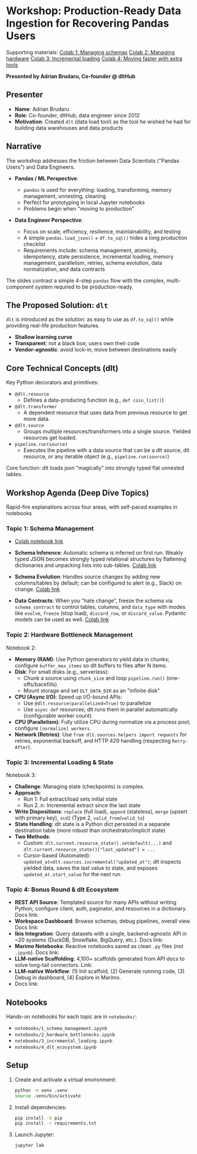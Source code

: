 # Workshop: Production-Ready Data Ingestion for Recovering Pandas Users


Supporting materials:
[Colab 1: Managing schemas](https://colab.research.google.com/drive/1OpNx-oOIDk-cD5SQa8ipEni1bEnB2hpi?usp=sharing) 
[Colab 2: Managing hardware](https://colab.research.google.com/drive/1vt4blX1_icTNrtVmvZy8wPdUYmwmuUXD?usp=sharing) 
[Colab 3: Incremental loading](https://colab.research.google.com/drive/1c3GApTKWnlh-h5cwrJ7XPvTWOuEVlwZD?usp=sharing) 
[Colab 4: Moving faster with extra tools](https://colab.research.google.com/drive/1PbDDtd5rdZrNmcyuPbG6k71A2s2AcpDB?usp=sharing) 



**Presented by Adrian Brudaru, Co-founder @ dltHub**

## Presenter
- **Name**: Adrian Brudaru
- **Role**: Co-founder, dltHub; data engineer since 2012
- **Motivation**: Created `dlt` (data load tool) as the tool he wished he had for building data warehouses and data products

## Narrative
The workshop addresses the friction between Data Scientists ("Pandas Users") and Data Engineers.

- **Pandas / ML Perspective**:
  - `pandas` is used for everything: loading, transforming, memory management, unnesting, cleaning
  - Perfect for prototyping in local Jupyter notebooks
  - Problems begin when "moving to production"

- **Data Engineer Perspective**:
  - Focus on scale, efficiency, resilience, maintainability, and testing
  - A simple `pandas.load_json()` + `df.to_sql()` hides a long production checklist
  - Requirements include: schema management, atomicity, idempotency, state persistence, incremental loading, memory management, parallelism, retries, schema evolution, data normalization, and data contracts

The slides contrast a simple 4-step `pandas` flow with the complex, multi-component system required to be production-ready.

## The Proposed Solution: `dlt`
`dlt` is introduced as the solution: as easy to use as `df.to_sql()` while providing real-life production features.

- **Shallow learning curve**
- **Transparent**: not a black box; users own their code
- **Vendor-agnostic**: avoid lock-in; move between destinations easily

## Core Technical Concepts (dlt)
Key Python decorators and primitives:

- `@dlt.resource`
  - Defines a data-producing function (e.g., `def coin_list()`)
- `@dlt.transformer`
  - A dependent resource that uses data from previous resource to get more data.
- `@dlt.source`
  - Groups multiple resources/transformers into a single source. Yielded resources get loaded.
- `pipeline.run(source)`
  - Executes the pipeline with a data source that can be a dlt source, dlt resource, or any iterable object (e.g., `pipeline.run(source)`)

Core function: dlt loads json "magically" into strongly typed flat unnested tables.

## Workshop Agenda (Deep Dive Topics)

Rapid-fire explanations across four areas, with self-paced examples in notebooks

### Topic 1: Schema Management

- [Colab notebook link](https://colab.research.google.com/drive/1C0Gt1dmJlkDa_TEqtzEHt1pmHNXDb2NW?usp=sharing)


- **Schema Inference**: Automatic schema is inferred on first run. Weakly typed JSON becomes strongly typed relational structures by flattening dictionaries and unpacking lists into sub-tables. [Colab link](https://colab.research.google.com/drive/1C0Gt1dmJlkDa_TEqtzEHt1pmHNXDb2NW#scrollTo=14e42bc3)
- **Schema Evolution**: Handles source changes by adding new columns/tables by default; can be configured to alert (e.g., Slack) on change. [Colab link](https://colab.research.google.com/drive/1C0Gt1dmJlkDa_TEqtzEHt1pmHNXDb2NW#scrollTo=acb6fb76)
- **Data Contracts**: When you "hate change", freeze the schema via `schema_contract` to control tables, columns, and `data_type` with modes like `evolve`, `freeze` (stop load), `discard_row`, or `discard_value`. Pydantic models can be used as well. [Colab link](https://colab.research.google.com/drive/1C0Gt1dmJlkDa_TEqtzEHt1pmHNXDb2NW#scrollTo=cf5897df)

### Topic 2: Hardware Bottleneck Management

Notebook 2:

- **Memory (RAM)**: Use Python generators to yield data in chunks; configure `buffer_max_items` so dlt buffers to files after N items.
- **Disk**: For small disks (e.g., serverless):
  - Chunk a source using `chunk_size` and loop `pipeline.run()` (one-offs/backfills)
  - Mount storage and set `DLT_DATA_DIR` as an "infinite disk"
- **CPU (Async I/O)**: Speed up I/O-bound APIs:
  - Use `@dlt.resource(parallelized=True)` to parallelize
  - Use `async def` resources; dlt runs them in parallel automatically (configurable worker count)
- **CPU (Parallelism)**: Fully utilize CPU during normalize via a process pool; configure `[normalize] workers`.
- **Network (Retries)**: Use `from dlt.sources.helpers import requests` for retries, exponential backoff, and HTTP 429 handling (respecting `Retry-After`).

### Topic 3: Incremental Loading & State

Notebook 3:

- **Challenge**: Managing state (checkpoints) is complex.
- **Approach**:
  - Run 1: Full extract/load sets initial state
  - Run 2..n: Incremental extract since the last state
- **Write Dispositions**: `replace` (full load), `append` (stateless), `merge` (upsert with primary key), `scd2` (Type 2, `valid_from`/`valid_to`)
- **State Handling**: dlt state is a Python dict persisted in a separate destination table (more robust than orchestrator/implicit state)
- **Two Methods**:
  - Custom: `dlt.current.resource_state().setdefault(...)` and `dlt.current.resource_state()["last_updated"] = ...`
  - Cursor-based (Automated): `updated_at=dlt.sources.incremental("updated_at")`; dlt inspects yielded data, saves the last value to state, and exposes `updated_at.start_value` for the next run

### Topic 4: Bonus Round & dlt Ecosystem

- **REST API Source**: Templated source for many APIs without writing Python; configure client, auth, paginator, and resources in a dictionary.
    Docs link: 
- **Workspace Dashboard**: Browse schemas, debug pipelines, overall view.
    Docs link:
- **Ibis Integration**: Query datasets with a single, backend-agnostic API in ~20 systems (DuckDB, Snowflake, BigQuery, etc.).
    Docs link:
- **Marimo Notebooks**: Reactive notebooks saved as clean `.py` files (not `.ipynb`).
    Docs link:
- **LLM-native Scaffolding**: 4,100+ scaffolds generated from API docs to solve long-tail connectors.
    Link: 
- **LLM-native Workflow**: (1) Init scaffold, (2) Generate running code, (3) Debug in dashboard, (4) Explore in Marimo.
 - Docs link:

## Notebooks
Hands-on notebooks for each topic are in `notebooks/`:
- `notebooks/1_schema_management.ipynb`
- `notebooks/2_hardware_bottlenecks.ipynb`
- `notebooks/3_incremental_loading.ipynb`
- `notebooks/4_dlt_ecosystem.ipynb`

## Setup
1. Create and activate a virtual environment:
   ```bash
   python -m venv .venv
   source .venv/bin/activate
   ```
2. Install dependencies:
   ```bash
   pip install -U pip
   pip install -r requirements.txt
   ```
3. Launch Jupyter:
   ```bash
   jupyter lab
   ```

